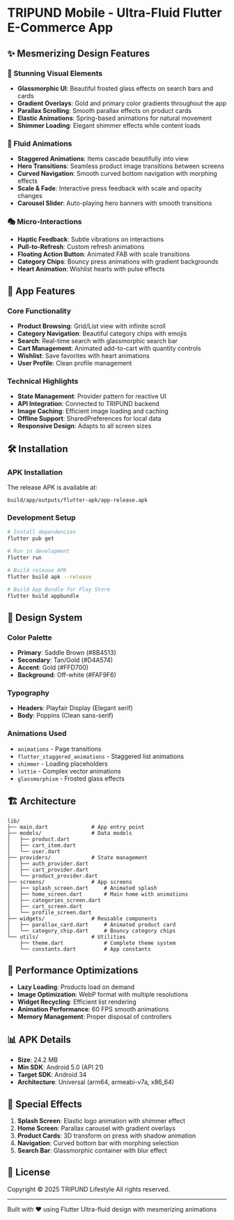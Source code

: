 # TRIPUND Mobile - Ultra-Fluid Flutter E-Commerce App

## ✨ Mesmerizing Design Features

### 🎨 Stunning Visual Elements
- **Glassmorphic UI**: Beautiful frosted glass effects on search bars and cards
- **Gradient Overlays**: Gold and primary color gradients throughout the app
- **Parallax Scrolling**: Smooth parallax effects on product cards
- **Elastic Animations**: Spring-based animations for natural movement
- **Shimmer Loading**: Elegant shimmer effects while content loads

### 🚀 Fluid Animations
- **Staggered Animations**: Items cascade beautifully into view
- **Hero Transitions**: Seamless product image transitions between screens
- **Curved Navigation**: Smooth curved bottom navigation with morphing effects
- **Scale & Fade**: Interactive press feedback with scale and opacity changes
- **Carousel Slider**: Auto-playing hero banners with smooth transitions

### 🎭 Micro-Interactions
- **Haptic Feedback**: Subtle vibrations on interactions
- **Pull-to-Refresh**: Custom refresh animations
- **Floating Action Button**: Animated FAB with scale transitions
- **Category Chips**: Bouncy press animations with gradient backgrounds
- **Heart Animation**: Wishlist hearts with pulse effects

## 📱 App Features

### Core Functionality
- **Product Browsing**: Grid/List view with infinite scroll
- **Category Navigation**: Beautiful category chips with emojis
- **Search**: Real-time search with glassmorphic search bar
- **Cart Management**: Animated add-to-cart with quantity controls
- **Wishlist**: Save favorites with heart animations
- **User Profile**: Clean profile management

### Technical Highlights
- **State Management**: Provider pattern for reactive UI
- **API Integration**: Connected to TRIPUND backend
- **Image Caching**: Efficient image loading and caching
- **Offline Support**: SharedPreferences for local data
- **Responsive Design**: Adapts to all screen sizes

## 🛠️ Installation

### APK Installation
The release APK is available at:
```
build/app/outputs/flutter-apk/app-release.apk
```

### Development Setup
```bash
# Install dependencies
flutter pub get

# Run in development
flutter run

# Build release APK
flutter build apk --release

# Build App Bundle for Play Store
flutter build appbundle
```

## 🎨 Design System

### Color Palette
- **Primary**: Saddle Brown (#8B4513)
- **Secondary**: Tan/Gold (#D4A574)  
- **Accent**: Gold (#FFD700)
- **Background**: Off-white (#FAF9F6)

### Typography
- **Headers**: Playfair Display (Elegant serif)
- **Body**: Poppins (Clean sans-serif)

### Animations Used
- `animations` - Page transitions
- `flutter_staggered_animations` - Staggered list animations
- `shimmer` - Loading placeholders
- `lottie` - Complex vector animations
- `glassmorphism` - Frosted glass effects

## 🏗️ Architecture

```
lib/
├── main.dart              # App entry point
├── models/                # Data models
│   ├── product.dart
│   ├── cart_item.dart
│   └── user.dart
├── providers/             # State management
│   ├── auth_provider.dart
│   ├── cart_provider.dart
│   └── product_provider.dart
├── screens/               # App screens
│   ├── splash_screen.dart     # Animated splash
│   ├── home_screen.dart       # Main home with animations
│   ├── categories_screen.dart
│   ├── cart_screen.dart
│   └── profile_screen.dart
├── widgets/               # Reusable components
│   ├── parallax_card.dart     # Animated product card
│   └── category_chip.dart     # Bouncy category chips
└── utils/                 # Utilities
    ├── theme.dart             # Complete theme system
    └── constants.dart         # App constants
```

## 🚀 Performance Optimizations

- **Lazy Loading**: Products load on demand
- **Image Optimization**: WebP format with multiple resolutions
- **Widget Recycling**: Efficient list rendering
- **Animation Performance**: 60 FPS smooth animations
- **Memory Management**: Proper disposal of controllers

## 📊 APK Details

- **Size**: 24.2 MB
- **Min SDK**: Android 5.0 (API 21)
- **Target SDK**: Android 34
- **Architecture**: Universal (arm64, armeabi-v7a, x86_64)

## 🌟 Special Effects

1. **Splash Screen**: Elastic logo animation with shimmer effect
2. **Home Screen**: Parallax carousel with gradient overlays
3. **Product Cards**: 3D transform on press with shadow animation
4. **Navigation**: Curved bottom bar with morphing selection
5. **Search Bar**: Glassmorphic container with blur effect

## 📄 License

Copyright © 2025 TRIPUND Lifestyle
All rights reserved.

---

Built with ❤️ using Flutter
Ultra-fluid design with mesmerizing animations